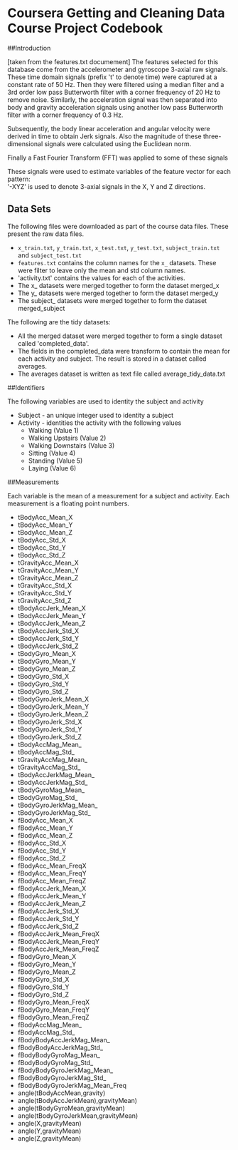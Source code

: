 # Coursera Getting and Cleaning Data Course Project Codebook


##Introduction

[taken from the features.txt documement]
The features selected for this database come from the accelerometer and gyroscope 3-axial raw signals. These time domain signals (prefix 't' to denote time) were captured at a constant rate of 50 Hz. Then they were filtered using a median filter and a 3rd order low pass Butterworth filter with a corner frequency of 20 Hz to remove noise. Similarly, the acceleration signal was then separated into body and gravity acceleration signals using another low pass Butterworth filter with a corner frequency of 0.3 Hz. 

Subsequently, the body linear acceleration and angular velocity were derived in time to obtain Jerk signals. Also the magnitude of these three-dimensional signals were calculated using the Euclidean norm. 

Finally a Fast Fourier Transform (FFT) was applied to some of these signals

These signals were used to estimate variables of the feature vector for each pattern:  
'-XYZ' is used to denote 3-axial signals in the X, Y and Z directions.


## Data Sets

The following files were downloaded as part of the course data files. These present the raw data files.

- `x_train.txt`, `y_train.txt`, `x_test.txt`, `y_test.txt`, `subject_train.txt` and `subject_test.txt`
- `features.txt` contains the column names for the `x_` datasets. These were filter to leave only the mean and std column names. 
-  'activity.txt' contains the values for each of the activities.
- The x_ datasets were merged together to form the dataset merged_x
- The y_ datasets were merged together to form the dataset merged_y
- The subject_ datasets were merged together to form the dataset merged_subject


The following are the tidy datasets:

- All the merged dataset were merged together to form a single dataset called 'completed_data'. 
- The fields in the completed_data were transform to contain the mean for each activity and subject. The result is stored in a dataset called averages. 
- The averages dataset is written as text file called average_tidy_data.txt


##Identifiers


The following variables are used to identity the subject and activity

- Subject - an unique integer used to identity a subject
- Activity - identities the activity with the following values
  - Walking (Value 1)
  - Walking Upstairs (Value 2)
  - Walking Downstairs (Value 3)
  - Sitting (Value 4)
  - Standing (Value 5)
  - Laying  (Value 6)

##Measurements

Each variable is the mean of a measurement for a subject and activity. Each measurement is a floating point numbers.

- tBodyAcc_Mean_X
- tBodyAcc_Mean_Y
- tBodyAcc_Mean_Z
- tBodyAcc_Std_X
- tBodyAcc_Std_Y
- tBodyAcc_Std_Z
- tGravityAcc_Mean_X
- tGravityAcc_Mean_Y
- tGravityAcc_Mean_Z
- tGravityAcc_Std_X
- tGravityAcc_Std_Y
- tGravityAcc_Std_Z
- tBodyAccJerk_Mean_X
- tBodyAccJerk_Mean_Y
- tBodyAccJerk_Mean_Z
- tBodyAccJerk_Std_X
- tBodyAccJerk_Std_Y
- tBodyAccJerk_Std_Z
- tBodyGyro_Mean_X
- tBodyGyro_Mean_Y
- tBodyGyro_Mean_Z
- tBodyGyro_Std_X
- tBodyGyro_Std_Y
- tBodyGyro_Std_Z
- tBodyGyroJerk_Mean_X
- tBodyGyroJerk_Mean_Y
- tBodyGyroJerk_Mean_Z
- tBodyGyroJerk_Std_X
- tBodyGyroJerk_Std_Y
- tBodyGyroJerk_Std_Z
- tBodyAccMag_Mean_
- tBodyAccMag_Std_
- tGravityAccMag_Mean_
- tGravityAccMag_Std_
- tBodyAccJerkMag_Mean_
- tBodyAccJerkMag_Std_
- tBodyGyroMag_Mean_
- tBodyGyroMag_Std_
- tBodyGyroJerkMag_Mean_
- tBodyGyroJerkMag_Std_
- fBodyAcc_Mean_X
- fBodyAcc_Mean_Y
- fBodyAcc_Mean_Z
- fBodyAcc_Std_X
- fBodyAcc_Std_Y
- fBodyAcc_Std_Z
- fBodyAcc_Mean_FreqX
- fBodyAcc_Mean_FreqY
- fBodyAcc_Mean_FreqZ
- fBodyAccJerk_Mean_X
- fBodyAccJerk_Mean_Y
- fBodyAccJerk_Mean_Z
- fBodyAccJerk_Std_X
- fBodyAccJerk_Std_Y
- fBodyAccJerk_Std_Z
- fBodyAccJerk_Mean_FreqX
- fBodyAccJerk_Mean_FreqY
- fBodyAccJerk_Mean_FreqZ
- fBodyGyro_Mean_X
- fBodyGyro_Mean_Y
- fBodyGyro_Mean_Z
- fBodyGyro_Std_X
- fBodyGyro_Std_Y
- fBodyGyro_Std_Z
- fBodyGyro_Mean_FreqX
- fBodyGyro_Mean_FreqY
- fBodyGyro_Mean_FreqZ
- fBodyAccMag_Mean_
- fBodyAccMag_Std_
- fBodyBodyAccJerkMag_Mean_
- fBodyBodyAccJerkMag_Std_
-  fBodyBodyGyroMag_Mean_
- fBodyBodyGyroMag_Std_
- fBodyBodyGyroJerkMag_Mean_
- fBodyBodyGyroJerkMag_Std_
- fBodyBodyGyroJerkMag_Mean_Freq
- angle(tBodyAccMean,gravity)
- angle(tBodyAccJerkMean),gravityMean)
- angle(tBodyGyroMean,gravityMean)
- angle(tBodyGyroJerkMean,gravityMean)
- angle(X,gravityMean)
- angle(Y,gravityMean)
- angle(Z,gravityMean)